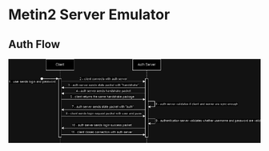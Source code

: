 # Metin2 Server Emulator

## Auth Flow

![](https://github.com/willianmarquess/mt2-server-javascript/blob/master/docs/images/mt2-auth-server.drawio.png)